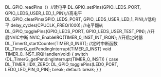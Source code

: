 DL_GPIO_readPins（）//读电平
DL_GPIO_setPins(GPIO_LEDS_PORT, GPIO_LEDS_USER_LED_1_PIN);//高电平
DL_GPIO_clearPins(GPIO_LEDS_PORT, GPIO_LEDS_USER_LED_1_PIN);//低电平
delay_cycles(CPUCLK_FREQ/1000);
//电平翻转
DL_GPIO_togglePins(GPIO_LEDS_PORT, GPIO_LEDS_USER_TEST_PIN);
//开启NVIC中断
NVIC_EnableIRQ(TIMER_0_INST_INT_IRQN);
//开启定时器
DL_TimerG_startCounter(TIMER_0_INST);
//定时中断函数
DL_TimerG_getPendingInterrupt(TIMER_0_INST)
void TIMER_0_INST_IRQHandler(void)
{
    switch (DL_TimerG_getPendingInterrupt(TIMER_0_INST)) {
        case DL_TIMER_IIDX_ZERO:
            DL_GPIO_togglePins(LED0_PORT,
                LED0_LED_PIN_0_PIN);
            break;
        default:
            break;
    }
}
